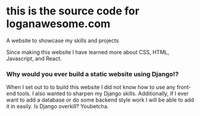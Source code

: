 # this is the source code for loganawesome.com
A website to showcase my skills and projects

Since making this website I have learned more about CSS, HTML, Javascript, and React. 

### Why would you ever build a static website using Django!?
When I set out to to build this website I did not know how to use any front-end tools. I also wanted to sharpen my Django skills. Additionally, if I ever want to add a database or do some backend style work I will be able to add it in easily. Is Django overkill? Youbetcha.